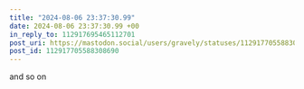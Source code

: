```yaml
---
title: "2024-08-06 23:37:30.99"
date: 2024-08-06 23:37:30.99 +00
in_reply_to: 112917695465112701
post_uri: https://mastodon.social/users/gravely/statuses/112917705588308690
post_id: 112917705588308690
---
```

and so on



